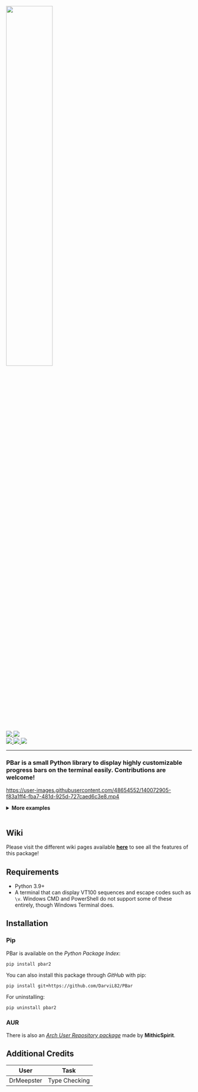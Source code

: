 <a href="https://darvil82.github.io/PBar/"><img width=50% src="https://user-images.githubusercontent.com/48654552/136713737-aebdd652-061b-428a-b750-2faa29cd60b3.png"><br></a>

<a href="https://github.com/DarviL82/PBar/pulls"> <img src="https://img.shields.io/badge/contributions-welcome-brightgreen?style=flat-square"> </a> <img src="https://img.shields.io/pypi/dw/pbar2?style=flat-square"> <br>
<a href="https://pypi.org/project/PBar2/"> <img src="https://img.shields.io/pypi/v/pbar2?style=flat-square"> </a>
<a href="https://aur.archlinux.org/packages/python-pbar/"> <img src="https://img.shields.io/aur/version/python-pbar?style=flat-square"> </a>
<img src="https://img.shields.io/pypi/pyversions/pbar2?style=flat-square">


---

### PBar is a small Python library to display highly customizable progress bars on the terminal easily. Contributions are welcome!


https://user-images.githubusercontent.com/48654552/140072905-f83a1ff4-fba7-481d-925d-727caed6c3e8.mp4


<details>
	<summary><b> More examples </b></summary>

https://user-images.githubusercontent.com/48654552/148692560-87e005f7-076a-48cc-9ae9-4c168ee040bc.mp4

Source available [here.](https://github.com/DarviL82/PBar/blob/main/resources/examples/relative_pos.py)


https://user-images.githubusercontent.com/48654552/134776865-c7516cf1-0c66-44da-ae2c-f2cbedd2527c.mp4

Source available [here.](https://github.com/DarviL82/PBar/blob/main/resources/examples/anim.py)


https://user-images.githubusercontent.com/48654552/137568056-aafa1ba1-35c2-4ecd-84f8-99ca0093cab5.mp4

Source available [here.](https://github.com/DarviL82/PBar/blob/main/resources/examples/conds.py)

</details>

<br>

## Wiki
Please visit the different wiki pages available **[here](https://github.com/DarviL82/PBar/wiki)** to see all the features of this package!


## Requirements
- Python 3.9+
- A terminal that can display VT100 sequences and escape codes such as `\v`.
Windows CMD and PowerShell do not support some of these entirely, though Windows Terminal does.


## Installation
### Pip
PBar is available on the *Python Package Index*:

`pip install pbar2`

You can also install this package through *GitHub* with pip:

`pip install git+https://github.com/DarviL82/PBar`

For uninstalling:

`pip uninstall pbar2`

### AUR
There is also an [*Arch User Repository package*](https://aur.archlinux.org/packages/python-pbar/) made by **MithicSpirit**.


## Additional Credits
| User       | Task          |
|------------|---------------|
| DrMeepster | Type Checking |
